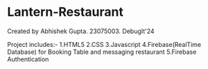 # Lantern-Restaurant

Created by Abhishek Gupta.
23075003.
DebugIt'24

Project includes:-
1.HTML5
2.CSS
3.Javascript
4.Firebase(RealTime Database) for Booking Table and messaging restaurant
5.Firebase Authentication


